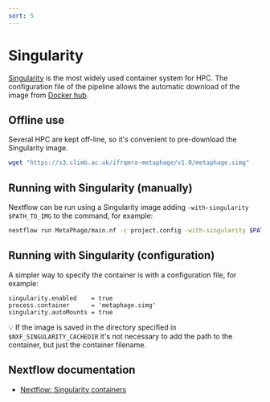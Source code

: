 ```yaml
---
sort: 5
---
```


# Singularity

[Singularity](https://apptainer.org/) is the most widely used container system for HPC.
The configuration file of the pipeline allows the automatic download of the image
from [Docker hub](https://hub.docker.com/r/andreatelatin/metaphage).

## Offline use

Several HPC are kept off-line, so it's convenient to pre-download the Singularity image.

```bash
wget "https://s3.climb.ac.uk/ifrqmra-metaphage/v1.0/metaphage.simg"
```

## Running with Singularity (manually)

Nextflow can be run using a Singularity image adding
`-with-singularity $PATH_TO_IMG` to the command,
for example:

```bash
nextflow run MetaPhage/main.nf -c project.config -with-singularity $PATH_TO_SIMG
```

## Running with Singularity (configuration)

A simpler way to specify the container is with a configuration file, for example:

```nextflow
singularity.enabled    = true
process.container      = 'metaphage.simg'
singularity.autoMounts = true
```

:bulb: If the image is saved in the directory specified in `$NXF_SINGULARITY_CACHEDIR` it's not
necessary to add the path to the container, but just the container filename.

## Nextflow documentation

* [Nextflow: Singularity containers](https://www.nextflow.io/docs/latest/singularity.html)